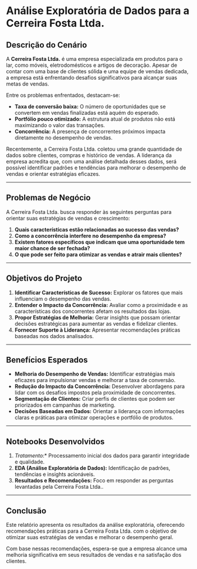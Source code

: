 # Análise Exploratória de Dados para a Cerreira Fosta Ltda.

## Descrição do Cenário
A **Cerreira Fosta Ltda.** é uma empresa especializada em produtos para o lar, como móveis, eletrodomésticos e artigos de decoração. Apesar de contar com uma base de clientes sólida e uma equipe de vendas dedicada, a empresa está enfrentando desafios significativos para alcançar suas metas de vendas.

Entre os problemas enfrentados, destacam-se:
- **Taxa de conversão baixa:** O número de oportunidades que se convertem em vendas finalizadas está aquém do esperado.
- **Portfólio pouco otimizado:** A estrutura atual de produtos não está maximizando o valor das transações.
- **Concorrência:** A presença de concorrentes próximos impacta diretamente no desempenho de vendas.

Recentemente, a Cerreira Fosta Ltda. coletou uma grande quantidade de dados sobre clientes, compras e histórico de vendas. A liderança da empresa acredita que, com uma análise detalhada desses dados, será possível identificar padrões e tendências para melhorar o desempenho de vendas e orientar estratégias eficazes.

---

## Problemas de Negócio
A Cerreira Fosta Ltda. busca responder às seguintes perguntas para orientar suas estratégias de vendas e crescimento:

1. **Quais características estão relacionadas ao sucesso das vendas?**
2. **Como a concorrência interfere no desempenho da empresa?**
3. **Existem fatores específicos que indicam que uma oportunidade tem maior chance de ser fechada?**
4. **O que pode ser feito para otimizar as vendas e atrair mais clientes?**

---

## Objetivos do Projeto
1. **Identificar Características de Sucesso:** Explorar os fatores que mais influenciam o desempenho das vendas.
2. **Entender o Impacto da Concorrência:** Avaliar como a proximidade e as características dos concorrentes afetam os resultados das lojas.
3. **Propor Estratégias de Melhoria:** Gerar insights que possam orientar decisões estratégicas para aumentar as vendas e fidelizar clientes.
4. **Fornecer Suporte à Liderança:** Apresentar recomendações práticas baseadas nos dados analisados.

---

## Benefícios Esperados
- **Melhoria do Desempenho de Vendas:** Identificar estratégias mais eficazes para impulsionar vendas e melhorar a taxa de conversão.
- **Redução do Impacto da Concorrência:** Desenvolver abordagens para lidar com os desafios impostos pela proximidade de concorrentes.
- **Segmentação de Clientes:** Criar perfis de clientes que podem ser priorizados em campanhas de marketing.
- **Decisões Baseadas em Dados:** Orientar a liderança com informações claras e práticas para otimizar operações e portfólio de produtos.

---

## Notebooks Desenvolvidos
1. *Tratamento:** Processamento inicial dos dados para garantir integridade e qualidade.
2. **EDA (Análise Exploratória de Dados):** Identificação de padrões, tendências e insights acionáveis.
3. **Resultados e Recomendações:** Foco em responder as perguntas levantadas pela Cerreira Fosta Ltda..

---

## Conclusão
Este relatório apresenta os resultados da análise exploratória, oferecendo recomendações práticas para a Cerreira Fosta Ltda. com o objetivo de otimizar suas estratégias de vendas e melhorar o desempenho geral.

Com base nessas recomendações, espera-se que a empresa alcance uma melhoria significativa em seus resultados de vendas e na satisfação dos clientes.
